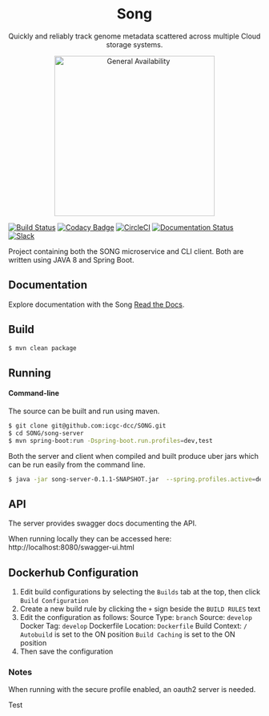 <h1 align="center">Song</h1>

<p align="center">Quickly and reliably track genome metadata scattered across multiple Cloud storage systems.</p>

<p align="center"><a href="http://www.overture.bio/products/song" target="_blank"><img alt="General Availability" title="General Availability" src="http://www.overture.bio/img/progress-horizontal-GA.svg" width="320" /></a></p>

[![Build Status](https://travis-ci.org/overture-stack/SONG.svg?branch=develop)](https://travis-ci.org/overture-stack/SONG)
[![Codacy Badge](https://api.codacy.com/project/badge/Grade/c3515fa60c114da1a7a4be8d46674eca)](https://www.codacy.com/app/overture-stack/SONG?utm_source=github.com&amp;utm_medium=referral&amp;utm_content=overture-stack/SONG&amp;utm_campaign=Badge_Grade)
[![CircleCI](https://circleci.com/gh/overture-stack/SONG/tree/develop.svg?style=svg)](https://circleci.com/gh/overture-stack/SONG/tree/develop)
[![Documentation Status](http://readthedocs.org/projects/song-docs/badge/?version=develop)](https://song-docs.readthedocs.io/en/develop/introduction.html)
[![Slack](http://slack.overture.bio/badge.svg)](http://slack.overture.bio)

Project containing both the SONG microservice and CLI client. 
Both are written using JAVA 8 and Spring Boot. 

## Documentation

Explore documentation with the Song [Read the Docs](https://song-docs.readthedocs.io/en/develop/introduction.html).

## Build

```bash
$ mvn clean package
```

## Running


#### Command-line

The source can be built and run using maven.

```bash
$ git clone git@github.com:icgc-dcc/SONG.git
$ cd SONG/song-server
$ mvn spring-boot:run -Dspring-boot.run.profiles=dev,test
```

Both the server and client when compiled and built produce  uber jars which can be run easily from the command line.

```bash
$ java -jar song-server-0.1.1-SNAPSHOT.jar  --spring.profiles.active=dev,test
```

## API

The server provides swagger docs documenting the API. 

When running locally they can be accessed here: http://localhost:8080/swagger-ui.html

## Dockerhub Configuration
1. Edit build configurations by selecting the `Builds` tab at the top, then click `Build Configuration`
2. Create a new build rule by clicking the `+` sign beside the `BUILD RULES` text
3. Edit the configuration as follows:
   Source Type: `branch`
   Source: `develop`
   Docker Tag: `develop`
   Dockerfile Location: `Dockerfile`
   Build Context: `/`
   `Autobuild` is set to the ON position
   `Build Caching` is set to the ON position
4. Then save the configuration

### Notes

When running with the secure profile enabled, an oauth2 server is needed. 

Test
